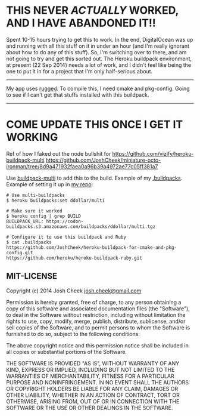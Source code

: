 # THIS NEVER *ACTUALLY* WORKED, AND I HAVE ABANDONED IT!!

Spent 10-15 hours trying to get this to work.
In the end, DigitalOcean was up and running with all this stuff on it in under an hour
(and I'm really ignorant about how to do any of this stuff).
So, I'm switching over to there, and am not going to try and get this sorted out.
The Heroku buildpack environment, at present (22 Sep 2014) needs a lot of work,
and I didn't feel like being the one to put it in for a project that I'm only half-serious about.

---

My app uses [rugged](http://rubygems.org/gems/rugged).
To compile this, I need cmake and pkg-config.
Going to see if I can't get that stuffs installed with this buildpack.

---

# COME UPDATE THIS ONCE I GET IT WORKING

Ref of how I faked out the node bullshit for https://github.com/vizify/heroku-buildpack-multi
https://github.com/JoshCheek/miniature-octo-ironman/tree/8d9a471932faea0a96b39a4972ae77c05ff381a7

Use [buildpack-multi](https://github.com/vizify/heroku-buildpack-multi)
to add this to the build.
Example of my [.buildpacks](https://github.com/JoshCheek/miniature-octo-ironman/blob/8d5cc7396a7fae3777387be921c6594c6bd4b5d5/.buildpacks).
Example of setting it up in [my repo](https://github.com/JoshCheek/miniature-octo-ironman/):

```
# Use multi-buildpacks
$ heroku buildpacks:set ddollar/multi

# Make sure it worked
$ heroku config | grep BUILD
BUILDPACK_URL: https://codon-buildpacks.s3.amazonaws.com/buildpacks/ddollar/multi.tgz

# Configure it to use this buildpack and Ruby
$ cat .buildpacks
https://github.com/JoshCheek/heroku-buildpack-for-cmake-and-pkg-config.git
https://github.com/heroku/heroku-buildpack-ruby.git
```



MIT-LICENSE
-----------

Copyright (c) 2014 Josh Cheek <josh.cheek@gmail.com>

Permission is hereby granted, free of charge, to any person obtaining a copy
of this software and associated documentation files (the "Software"), to deal
in the Software without restriction, including without limitation the rights
to use, copy, modify, merge, publish, distribute, sublicense, and/or sell
copies of the Software, and to permit persons to whom the Software is
furnished to do so, subject to the following conditions:

The above copyright notice and this permission notice shall be included in
all copies or substantial portions of the Software.

THE SOFTWARE IS PROVIDED "AS IS", WITHOUT WARRANTY OF ANY KIND, EXPRESS OR
IMPLIED, INCLUDING BUT NOT LIMITED TO THE WARRANTIES OF MERCHANTABILITY,
FITNESS FOR A PARTICULAR PURPOSE AND NONINFRINGEMENT. IN NO EVENT SHALL THE
AUTHORS OR COPYRIGHT HOLDERS BE LIABLE FOR ANY CLAIM, DAMAGES OR OTHER
LIABILITY, WHETHER IN AN ACTION OF CONTRACT, TORT OR OTHERWISE, ARISING FROM,
OUT OF OR IN CONNECTION WITH THE SOFTWARE OR THE USE OR OTHER DEALINGS IN
THE SOFTWARE.
